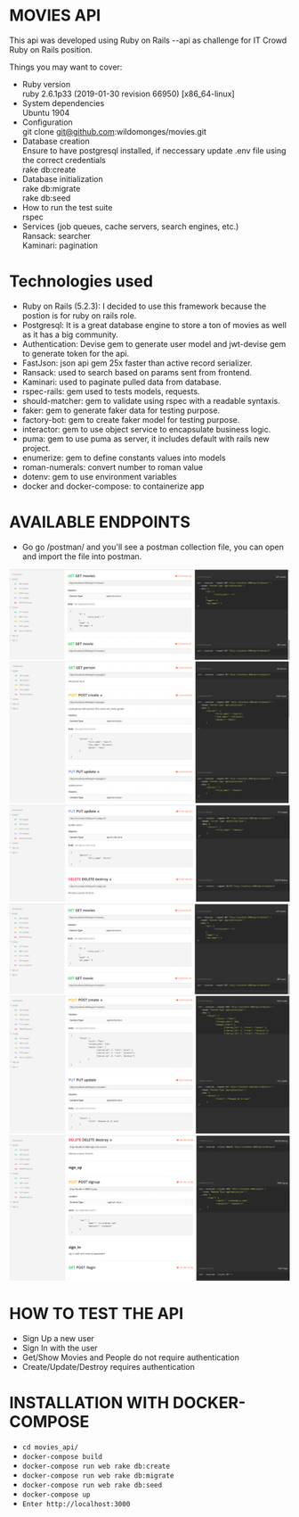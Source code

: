 # MOVIES API

This api was developed using Ruby on Rails --api as challenge for IT Crowd Ruby on Rails position.

Things you may want to cover:

* Ruby version <br>
ruby 2.6.1p33 (2019-01-30 revision 66950) [x86_64-linux]
* System dependencies <br>
Ubuntu 1904
* Configuration <br>
git clone git@github.com:wildomonges/movies.git
* Database creation <br>
Ensure to have postgresql installed, if neccessary update .env file using the correct credentials <br>
rake db:create <br>
* Database initialization <br>
rake db:migrate <br>
rake db:seed <br>
* How to run the test suite <br>
rspec <br>
* Services (job queues, cache servers, search engines, etc.) <br>
Ransack: searcher <br>
Kaminari: pagination <br>
# Technologies used <br>
- Ruby on Rails (5.2.3): I decided to use this framework because the postion is for ruby on rails role.
- Postgresql: It is a great database engine to store a ton of movies as well as it has a big community.
- Authentication: Devise gem to generate user model and jwt-devise gem to generate token for the api.
- FastJson: json api gem 25x faster than active record serializer.
- Ransack: used to search based on params sent from frontend.
- Kaminari: used to paginate pulled data from database.
- rspec-rails: gem used to tests models, requests.
- should-matcher: gem to validate using rspec with a readable syntaxis.
- faker: gem to generate faker data for testing purpose.
- factory-bot: gem to create faker model for testing purpose.
- interactor: gem to use object service to encapsulate business logic.
- puma: gem to use puma as server, it includes default with rails new project.
- enumerize: gem to define constants values into models
- roman-numerals: convert number to roman value
- dotenv: gem to use environment variables
- docker and docker-compose: to containerize app
# AVAILABLE ENDPOINTS <br>
* Go go /postman/ and you'll see a postman collection file, you can open and import the file into postman. <br>

![GitHub Logo](postman/get_movies.png)
![GitHub Logo](postman/get_person.png)
![GitHub Logo](postman/update_person.png)
![GitHub Logo](postman/get_movies.png)
![GitHub Logo](postman/create_movie.png)
![GitHub Logo](postman/destroy_movie.png)

# HOW TO TEST THE API
* Sign Up a new user
* Sign In with the user
* Get/Show Movies and People do not require authentication
* Create/Update/Destroy requires authentication
# INSTALLATION WITH DOCKER-COMPOSE <br>
* `cd movies_api/`
* `docker-compose build`
* `docker-compose run web rake db:create`
* `docker-compose run web rake db:migrate`
* `docker-compose run web rake db:seed`
* `docker-compose up`
* `Enter http://localhost:3000`
